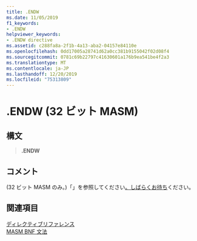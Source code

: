 ```yaml
---
title: .ENDW
ms.date: 11/05/2019
f1_keywords:
- .ENDW
helpviewer_keywords:
- .ENDW directive
ms.assetid: c288fa8a-2f1b-4a13-aba2-04157e84110e
ms.openlocfilehash: 0dd17005a28741d62a0cc381b9155042f02d08f4
ms.sourcegitcommit: 0781c69b22797c41630601a176b9ea541be4f2a3
ms.translationtype: MT
ms.contentlocale: ja-JP
ms.lasthandoff: 12/20/2019
ms.locfileid: "75313809"
---
```

# <a name="endw-32-bit-masm"></a>.ENDW (32 ビット MASM)

## <a name="syntax"></a>構文

> **.ENDW**

## <a name="remarks"></a>コメント

(32 ビット MASM のみ。)「」を参照してください[。しばらくお待ち](dot-while.md)ください。

## <a name="see-also"></a>関連項目

[ディレクティブリファレンス](directives-reference.md)\
[MASM BNF 文法](masm-bnf-grammar.md)
